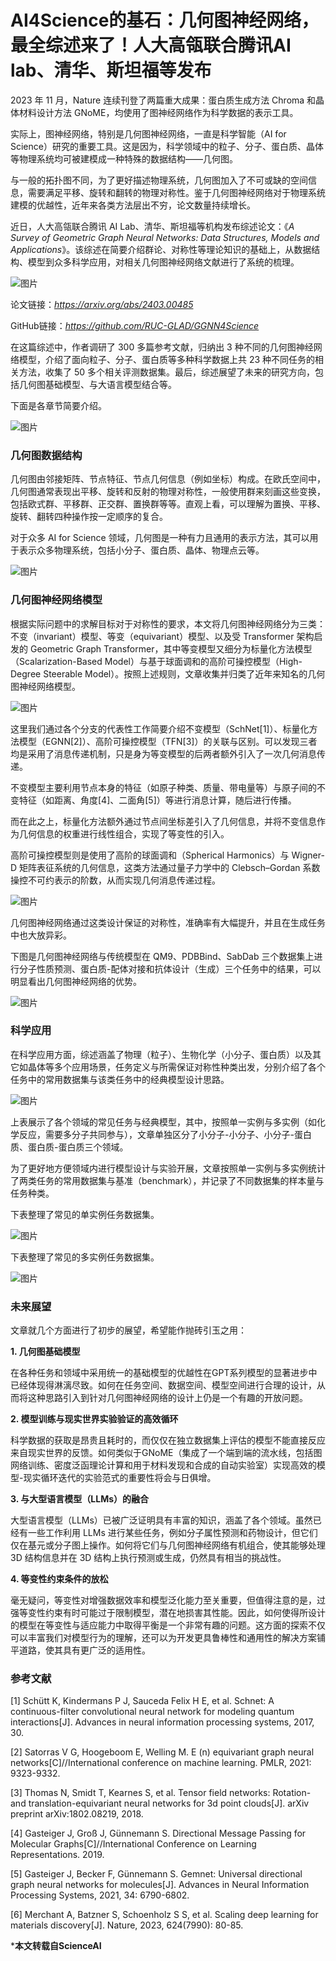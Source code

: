 # AI4Science的基石：几何图神经网络，最全综述来了！人大高瓴联合腾讯AI lab、清华、斯坦福等发布

2023 年 11 月，Nature 连续刊登了两篇重大成果：蛋白质生成方法 Chroma 和晶体材料设计方法 GNoME，均使用了图神经网络作为科学数据的表示工具。

实际上，图神经网络，特别是几何图神经网络，一直是科学智能（AI for Science）研究的重要工具。这是因为，科学领域中的粒子、分子、蛋白质、晶体等物理系统均可被建模成一种特殊的数据结构——几何图。

与一般的拓扑图不同，为了更好描述物理系统，几何图加入了不可或缺的空间信息，需要满足平移、旋转和翻转的物理对称性。鉴于几何图神经网络对于物理系统建模的优越性，近年来各类方法层出不穷，论文数量持续增长。

近日，人大高瓴联合腾讯 AI Lab、清华、斯坦福等机构发布综述论文：《​*A Survey of Geometric Graph Neural Networks: Data Structures, Models and Applications*​》。该综述在简要介绍群论、对称性等理论知识的基础上，从数据结构、模型到众多科学应用，对相关几何图神经网络文献进行了系统的梳理。

![图片](https://pic.imgdb.cn/item/65effd8e9f345e8d03a35687.png)

论文链接：*https://arxiv.org/abs/2403.00485*

GitHub链接：*https://github.com/RUC-GLAD/GGNN4Science*

在这篇综述中，作者调研了 300 多篇参考文献，归纳出 3 种不同的几何图神经网络模型，介绍了面向粒子、分子、蛋白质等多种科学数据上共 23 种不同任务的相关方法，收集了 50 多个相关评测数据集。最后，综述展望了未来的研究方向，包括几何图基础模型、与大语言模型结合等。

下面是各章节简要介绍。

![图片](https://pic.imgdb.cn/item/65effdcd9f345e8d03a465d5.png)

### **几何图数据结构**

几何图由邻接矩阵、节点特征、节点几何信息（例如坐标）构成。在欧氏空间中，几何图通常表现出平移、旋转和反射的物理对称性，一般使用群来刻画这些变换，包括欧式群、平移群、正交群、置换群等等。直观上看，可以理解为置换、平移、旋转、翻转四种操作按一定顺序的复合。

对于众多 AI for Science 领域，几何图是一种有力且通用的表示方法，其可以用于表示众多物理系统，包括小分子、蛋白质、晶体、物理点云等。

![图片](https://mmbiz.qpic.cn/mmbiz_png/XLCp9HBkwLl9dyCosQWQNe5eibKWzkm4eablia35WxcXHW1m7pvY4O28VcNF7ujuTU3hf55ibMv5mRewStM5aBXiaA/640?wx_fmt=png&from=appmsg&wxfrom=5&wx_lazy=1&wx_co=1)

### **几何图神经网络模型**

根据实际问题中的求解目标对于对称性的要求，本文将几何图神经网络分为三类：不变（invariant）模型、等变（equivariant）模型、以及受 Transformer 架构启发的 Geometric Graph Transformer，其中等变模型又细分为标量化方法模型（Scalarization-Based Model）与基于球面调和的高阶可操控模型（High-Degree Steerable Model）。按照上述规则，文章收集并归类了近年来知名的几何图神经网络模型。

![图片](https://pic.imgdb.cn/item/65effe549f345e8d03a6a8f1.png)

这里我们通过各个分支的代表性工作简要介绍不变模型（SchNet[1]）、标量化方法模型（EGNN[2]）、高阶可操控模型（TFN[3]）的关联与区别。可以发现三者均是采用了消息传递机制，只是身为等变模型的后两者额外引入了一次几何消息传递。

不变模型主要利用节点本身的特征（如原子种类、质量、带电量等）与原子间的不变特征（如距离、角度[4]、二面角[5]）等进行消息计算，随后进行传播。

而在此之上，标量化方法额外通过节点间坐标差引入了几何信息，并将不变信息作为几何信息的权重进行线性组合，实现了等变性的引入。

高阶可操控模型则是使用了高阶的球面调和（Spherical Harmonics）与 Wigner-D 矩阵表征系统的几何信息，这类方法通过量子力学中的 Clebsch–Gordan 系数操控不可约表示的阶数，从而实现几何消息传递过程。

![图片](https://pic.imgdb.cn/item/65effecb9f345e8d03a8a6da.png)

几何图神经网络通过这类设计保证的对称性，准确率有大幅提升，并且在生成任务中也大放异彩。

下图是几何图神经网络与传统模型在 QM9、PDBBind、SabDab 三个数据集上进行分子性质预测、蛋白质-配体对接和抗体设计（生成）三个任务中的结果，可以明显看出几何图神经网络的优势。

![图片](https://pic.imgdb.cn/item/65effee19f345e8d03a8fe3e.png)

### **科学应用**

在科学应用方面，综述涵盖了物理（粒子）、生物化学（小分子、蛋白质）以及其它如晶体等多个应用场景，任务定义与所需保证对称性种类出发，分别介绍了各个任务中的常用数据集与该类任务中的经典模型设计思路。

![图片](https://pic.imgdb.cn/item/65effeef9f345e8d03a93ac3.png)

上表展示了各个领域的常见任务与经典模型，其中，按照单一实例与多实例（如化学反应，需要多分子共同参与），文章单独区分了小分子-小分子、小分子-蛋白质、蛋白质-蛋白质三个领域。

为了更好地方便领域内进行模型设计与实验开展，文章按照单一实例与多实例统计了两类任务的常用数据集与基准（benchmark），并记录了不同数据集的样本量与任务种类。

下表整理了常见的单实例任务数据集。

![图片](https://pic.imgdb.cn/item/65effeff9f345e8d03a97407.png)

下表整理了常见的多实例任务数据集。

![图片](https://pic.imgdb.cn/item/65efff0e9f345e8d03a9a7bd.png)

### **未来展望**

文章就几个方面进行了初步的展望，希望能作抛砖引玉之用：

**1. 几何图基础模型**

在各种任务和领域中采用统一的基础模型的优越性在GPT系列模型的显著进步中已经体现得淋漓尽致。如何在任务空间、数据空间、模型空间进行合理的设计，从而将这种思路引入到针对几何图神经网络的设计上仍是一个有趣的开放问题。

**2. 模型训练与现实世界实验验证的高效循环**

科学数据的获取是昂贵且耗时的，而仅仅在独立数据集上评估的模型不能直接反应来自现实世界的反馈。如何类似于GNoME（集成了一个端到端的流水线，包括图网络训练、密度泛函理论计算和用于材料发现和合成的自动实验室）实现高效的模型-现实循环迭代的实验范式的重要性将会与日俱增。

**3. 与大型语言模型（LLMs）的融合**

大型语言模型（LLMs）已被广泛证明具有丰富的知识，涵盖了各个领域。虽然已经有一些工作利用 LLMs 进行某些任务，例如分子属性预测和药物设计，但它们仅在基元或分子图上操作。如何将它们与几何图神经网络有机组合，使其能够处理 3D 结构信息并在 3D 结构上执行预测或生成，仍然具有相当的挑战性。

**4. 等变性约束条件的放松**

毫无疑问，等变性对增强数据效率和模型泛化能力至关重要，但值得注意的是，过强等变性约束有时可能过于限制模型，潜在地损害其性能。因此，如何使得所设计的模型在等变性与适应能力中取得平衡是一个非常有趣的问题。这方面的探索不仅可以丰富我们对模型行为的理解，还可以为开发更具鲁棒性和通用性的解决方案铺平道路，使其具有更广泛的适用性。

### **参考文献**

[1] Schütt K, Kindermans P J, Sauceda Felix H E, et al. Schnet: A continuous-filter convolutional neural network for modeling quantum interactions[J]. Advances in neural information processing systems, 2017, 30.

[2] Satorras V G, Hoogeboom E, Welling M. E (n) equivariant graph neural networks[C]//International conference on machine learning. PMLR, 2021: 9323-9332.

[3] Thomas N, Smidt T, Kearnes S, et al. Tensor field networks: Rotation-and translation-equivariant neural networks for 3d point clouds[J]. arXiv preprint arXiv:1802.08219, 2018.

[4] Gasteiger J, Groß J, Günnemann S. Directional Message Passing for Molecular Graphs[C]//International Conference on Learning Representations. 2019.

[5] Gasteiger J, Becker F, Günnemann S. Gemnet: Universal directional graph neural networks for molecules[J]. Advances in Neural Information Processing Systems, 2021, 34: 6790-6802.

[6] Merchant A, Batzner S, Schoenholz S S, et al. Scaling deep learning for materials discovery[J]. Nature, 2023, 624(7990): 80-85.

***本文转载自ScienceAI**

